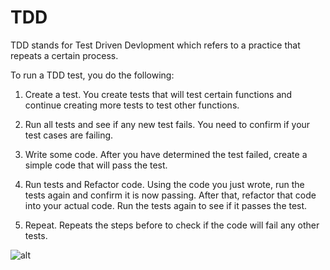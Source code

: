 # TDD

TDD stands for Test Driven Devlopment which refers to a practice that repeats a certain process. 

To run a TDD test, you do the following:

1. Create a test.
    You create tests that will test certain functions and continue creating more tests to test other functions.

2. Run all tests and see if any new test fails.
    You need to confirm if your test cases are failing.
3. Write some code.
    After you have determined the test failed, create a simple code that will pass the test.
4. Run tests and Refactor code.
    Using the code you just wrote, run the tests again and confirm it is now passing. After that,
    refactor that code into your actual code. Run the tests again to see if it passes the test.
5. Repeat.
    Repeats the steps before to check if the code will fail any other tests.


![alt](http://www.agiledata.org/images/tddSteps.jpg)
